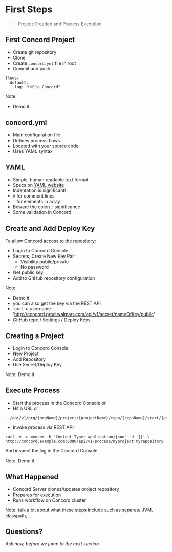 # First Steps

> Project Creation and Process Execution


## First Concord Project

- Create git repository
- Clone
- Create `concord.yml` file in root
- Commit and push

```
flows:
  default:
  - log: "Hello Concord"
```

Note:
- Demo it


## concord.yml

- Main configuration file
- Defines process flows
- Located with your source code
- Uses YAML syntax


## YAML

- Simple, human readable text format
- Specs on [YAML website](http://www.yaml.org/)
- Indentation is significant!
- `#` for comment lines
- `-` for elements in array
- Beware the colon `:` significance
- Some validation in Concord


## Create and Add Deploy Key

To allow Concord access to the repository:

- Login to Concord Console
- Secrets, Create New Key Pair
  - Visibility public/private
  - No password
- Get public key
- Add to GitHub repository configuration

Note:
- Demo it
- you can also get the key via the REST API
- `curl -u username 'http://concord.prod.walmart.com/api/v1/secret/nameOfKey/public'
- GitHub repo / Settings / Deploy Keys


## Creating a Project

- Login to Concord Console
- New Project
- Add Repository
- Use Secret/Deploy Key

Note:
Demo it


## Execute Process

- Start the process in the Concord Console or
- Hit a URL or

```
../api/v1/org/{orgName}/project/{projectName}/repo/{repoName}/start/{entryPoint}`
```

-  Invoke process via REST API:

```
curl -v -u myuser -H "Content-Type: application/json" -d '{}' \
http://concord.example.com:8080/api/v1/process/myproject:myrepository
```

And inspect the log in the Concord Console

Note:
Demo it


## What Happened

- Concord Server clones/updates project repository
- Prepares for execution
- Runs workflow on Concord cluster

Note:
talk a bit about what these steps include such as separate JVM, classpath, ...


## Questions?

<em class="yellow">Ask now, before we jump to the next section.</em>

